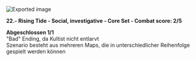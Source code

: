 ![Exported image](Exported%20image%2020241022164938-0.jpeg)  

**22.- Rising Tide - Social, investigative - Core Set - Combat score: 2/5**  
  
**Abgeschlossen 1/1**  
"Bad" Ending, da Kultist nicht entlarvt  
Szenario besteht aus mehreren Maps, die in unterschiedlicher Reihenfolge gespielt werden können